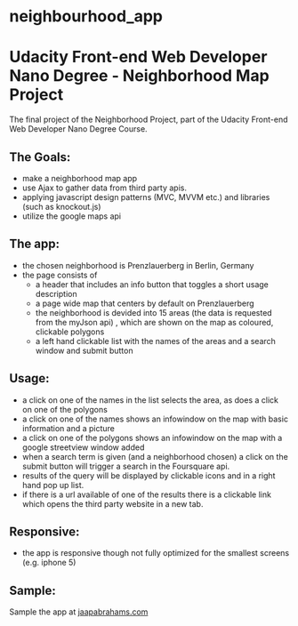 # neighbourhood_app
# Udacity Front-end Web Developer Nano Degree - Neighborhood Map Project
The final project of the Neighborhood Project, part of the Udacity Front-end Web Developer Nano Degree Course.

## The Goals:
- make a neighborhood map app
- use Ajax to gather data from third party apis.
- applying javascript design patterns (MVC, MVVM etc.) and libraries (such as knockout.js)
- utilize the google maps api

## The app:
- the chosen neighborhood is Prenzlauerberg in Berlin, Germany
- the page consists of 
	- a header that includes an info button that toggles a short usage description 
	- a page wide map that centers by default on Prenzlauerberg 
	- the neighborhood is devided into 15 areas (the data is requested from the myJson api) , which are shown on the map as coloured, clickable polygons
	- a left hand clickable list with the names of the areas and a search window and submit button

## Usage:
- a click on one of the names in the list selects the area, as does a click on one of the polygons
- a click on one of the names shows an infowindow on the map with basic information and a picture
- a click on one of the polygons shows an infowindow on the map with a google streetview window added
- when a search term is given (and a neighborhood chosen) a click on the submit button will trigger a search in the Foursquare api.
- results of the query will be displayed by clickable icons and in a right hand pop up list.
- if there is a url available of one of the results there is a clickable link which opens the third party website in a new tab. 

## Responsive:
- the app is responsive though not fully optimized for the smallest screens (e.g. iphone 5)

## Sample:
Sample the app at [jaapabrahams.com](http://jaapabrahams.com/udacity_neighborhood_project)

